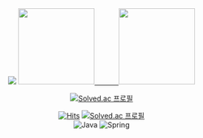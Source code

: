 <div align=center>
<img src="https://capsule-render.vercel.app/api?type=waving&color=gradient&customColorList=0,0,2,2,4,5,5,9,14,16,21,22,23,25,28&height=300&section=header&text=YUNHA&fontSize=80&fontColor=ffffff&animation=twinkling" />

 <a href="https://github.com/0atx">
  <img height="150em" src="https://github-readme-stats.vercel.app/api?username=0atx&show_icons=true&theme=onedark"/>
  &nbsp&nbsp&nbsp&nbsp&nbsp&nbsp&nbsp&nbsp&nbsp&nbsp
  <img height="150em" src="https://github-readme-stats-eight-theta.vercel.app/api/top-langs/?username=0atx&layout=compact&langs_count=8&theme=onedark"/>
</a>

[![Solved.ac 
프로필](http://mazassumnida.wtf/api/v2/generate_badge?boj=0at_x)](https://solved.ac/0at_x)
  
  [![Hits](https://hits.seeyoufarm.com/api/count/incr/badge.svg?url=https%3A%2F%2Fgithub.com%2F0atx&count_bg=%23F38B8B&title_bg=%23454444&icon=&icon_color=%23E7E7E7&title=hits&edge_flat=false)](https://hits.seeyoufarm.com)
  [![Solved.ac
프로필](http://mazassumnida.wtf/api/mini/generate_badge?boj=0at_x)](https://solved.ac/0at_x)
  <br>
  ![Java](https://img.shields.io/badge/Java-007396.svg?&style=for-the-badge&logo=Java&logoColor=white) 
  ![Spring](https://img.shields.io/badge/Spring-6DB33F.svg?&style=for-the-badge&logo=Spring&logoColor=white) 
 
</div>

